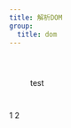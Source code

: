 ```yaml
---
title: 解析DOM
group: 
  title: dom
---
```


<html>
  <head></head>
  <body>
    <div style="display: flex; align-items: center; justify-content: center; width: 100px; height: 100px">
      <span>test</span>
    </div>
    <div>
      <span>
        <a></a>
      </span>
      <span>1</span>
      <span>2</span>
    </div>
    <script>
      /* function AnlyseHtml() {
          const htmlNode = document.documentElement;
          let maxTreeDepth = 0, maxChildrenCount = 0,totalElementCount = 0;

          function nodeAnalyse(node) {
              const childNodes = node.children;
              const nodesLength = childNodes.length;
              if (!childNodes || !nodesLength) return 1;

              maxChildrenCount = nodesLength > maxChildrenCount ? nodesLength : maxChildrenCount;
              totalElementCount += nodesLength;

              const depth = [...childNodes].map(n => nodeAnalyse(n));
              return 1 + Math.max(...depth);
          };
          maxTreeDepth = nodeAnalyse(htmlNode);
          return {
              maxTreeDepth, maxChildrenCount, totalElementCount
          }
      }
      console.log(AnlyseHtml()) */

      /* function AnalyseHTML() {
        const root = document.documentElement;
        function exec(node) {
          const childNodes = node.children;
          if (!childNodes || !childNodes.length) return 1;

          const depths = [...childNodes].map(childNode => exec(childNode));
          console.log(depths);
          return Math.max(...depths) + 1;
        }
        return exec(root);
      }
      console.log(AnalyseHTML()); */

      const maxCountTagName = (() => {
        let tagMap = {},
          root = document.documentElement,
          min = 1;
        console.log(root);

        function calcTagName(node) {
          tagMap[node.tagName] = tagMap[node.tagName] ? tagMap[node.tagName] + 1 : 1;
          node.children && [...node.children].forEach(n => calcTagName(n));
        }
        calcTagName(root);
        return Object.keys(tagMap).reduce((memo, tagName) => {
          if (tagMap[tagName] >= min) {
            memo = tagName;
            min = tagMap[tagName];
          }
          return memo;
        }, '');
      })();
      console.log(maxCountTagName);
    </script>
  </body>
</html>
